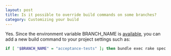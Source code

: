 ```yaml
---
layout: post
title: Is it possible to override build commands on some branches?
category: Customizing your build
---
```


Yes. Since the environment variable BRANCH_NAME is [available](/docs/available-environment-variables.html), you can add a new build command to your project settings such as:

```bash
if [ "$BRANCH_NAME" = "acceptance-tests" ]; then bundle exec rake spec:acceptance ; fi
```
